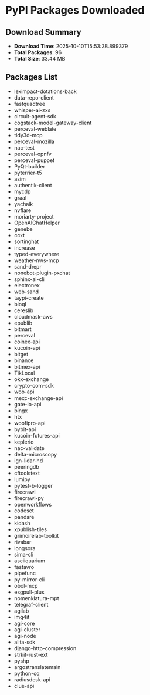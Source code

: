# PyPI Packages Downloaded

## Download Summary
- **Download Time**: 2025-10-10T15:53:38.899379
- **Total Packages**: 96
- **Total Size**: 33.44 MB

## Packages List
- leximpact-dotations-back
- data-repo-client
- fastquadtree
- whisper-ai-zxs
- circuit-agent-sdk
- cogstack-model-gateway-client
- perceval-weblate
- tidy3d-mcp
- perceval-mozilla
- nac-test
- perceval-opnfv
- perceval-puppet
- PyQt-builder
- pyterrier-t5
- asim
- authentik-client
- mycdp
- graal
- yachalk
- nvflare
- moriarty-project
- OpenAIChatHelper
- genebe
- ccxt
- sortinghat
- increase
- typed-everywhere
- weather-nws-mcp
- sand-drepr
- nonebot-plugin-pxchat
- sphinx-ai-cli
- electronex
- web-sand
- taypi-create
- bioql
- cereslib
- cloudmask-aws
- epublib
- bitmart
- perceval
- coinex-api
- kucoin-api
- bitget
- binance
- bitmex-api
- TikLocal
- okx-exchange
- crypto-com-sdk
- woo-api
- mexc-exchange-api
- gate-io-api
- bingx
- htx
- woofipro-api
- bybit-api
- kucoin-futures-api
- keplerio
- nac-validate
- delta-microscopy
- ign-lidar-hd
- peeringdb
- cftoolstext
- lumipy
- pytest-b-logger
- firecrawl
- firecrawl-py
- openworkflows
- codeset
- pandare
- kidash
- xpublish-tiles
- grimoirelab-toolkit
- rivabar
- longsora
- sima-cli
- asciiquarium
- fastavro
- pipefunc
- py-mirror-cli
- obol-mcp
- esgpull-plus
- nomenklatura-mpt
- telegraf-client
- agilab
- img4it
- agi-core
- agi-cluster
- agi-node
- alita-sdk
- django-http-compression
- strkit-rust-ext
- pyshp
- argostranslatemain
- python-cq
- radiusdesk-api
- clue-api
